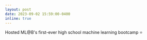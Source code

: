 ```yaml
---
layout: post
date: 2023-09-02 15:59:00-0400
inline: true
---
```


Hosted ML@B's first-ever high school machine learning bootcamp :star: